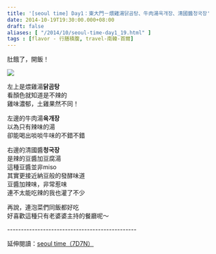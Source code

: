```yaml
---
title: '[seoul time] Day1：東大門－煨雞湯닭곰탕、牛肉湯육개장、清國醬청국장'
date: 2014-10-19T19:30:00.000+08:00
draft: false
aliases: [ "/2014/10/seoul-time-day1_19.html" ]
tags : [flavor - 行膳積腹, travel-南韓-首爾]
---
```


肚餓了，開飯！  

![](/images/seoul1b.jpg)

左上是煨雞湯**닭곰탕**  
看顏色就知道是不辣的  
雞味濃郁，土雞果然不同！  
  
左邊的牛肉湯**육개장**  
以為只有辣味的湯  
卻能喝出啖啖牛味的不錯不錯  
  
右邊的清國醬**청국장**  
是辣的豆醬加豆腐湯  
這種豆醬並非miso  
其實更接近納豆般的發酵味道  
豆醬加辣味，非常惹味  
連不太能吃辣的我也灌了不少  
  
再說，連泡菜們同飯都好吃  
好喜歡這種只有老婆婆主持的餐廳呢～  
  
\-----------------------------------------------  
  
延伸閱讀：[seoul time（7D7N）](https://hidie.net/seoul7d7n/)

